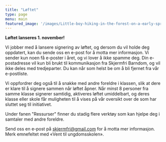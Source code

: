 ```yaml
---
title: "Løftet"
type: page
menu: main
featured_image: '/images/Little-boy-hiking-in-the-forest-on-a-early-spring.-Kid-playing-and-having-fun-in-spring-or-autumn-day.-1553078080_2757x1917.jpeg'
---
```

**Løftet lanseres 1. november!**

Vi jobber med å lansere signering av løftet, og dersom du vil holde deg oppdatert, kan du sende oss en e-post for å motta mer informasjon. Vi sender kun noen få e-poster i året, og vi lover å ikke spamme deg. Din e-postadresse vil kun bli brukt til kommunikasjon fra Skjermfri Barndom, og vil ikke deles med tredjeparter. Du kan når som helst be om å bli fjernet fra vår e-postliste.

Vi oppfordrer deg også til å snakke med andre foreldre i klassen, slik at dere er klare til å signere sammen når løftet åpner. Når minst 8 personer fra samme klasse signerer samtidig, aktiveres løftet umiddelbart, og deres klasse eller skole får muligheten til å vises på vår oversikt over de som har sluttet seg til initiativet.

Under fanen "Ressurser" finner du stadig flere verktøy som kan hjelpe deg i samtaler med andre foreldre.

Send oss en e-post på [skjermfri@gmail.com](mailto:skjermfri@gmail.com?subject=Vent+til+ungdomsskolen) for å motta mer informasjon. Merk emnefeltet med «Vent til ungdomsskolen».
